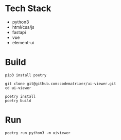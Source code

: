 
# Tech Stack

- python3
- html/css/js
- fastapi
- vue
- element-ui


# Build
```
pip3 install poetry

git clone git@github.com:codematrixer/ui-viewer.git
cd ui-viewer

poetry install
poetry build
```

# Run
```
poetry run python3 -m uiviewer
```
